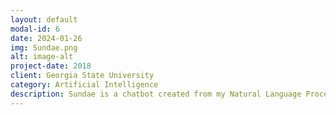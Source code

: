```yaml
---
layout: default
modal-id: 6
date: 2024-01-26
img: Sundae.png
alt: image-alt
project-date: 2018
client: Georgia State University
category: Artificial Intelligence
description: Sundae is a chatbot created from my Natural Language Processing research.
---
```

